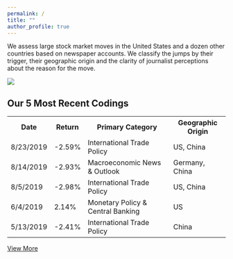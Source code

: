```yaml
---
permalink: /
title: ""
author_profile: true
---
```


We assess large stock market moves in the United States and a dozen other countries based on newspaper accounts. We classify the jumps by their trigger, their geographic origin and the clarity of journalist perceptions about the reason for the move.

<a href='https://docs.google.com/spreadsheets/d/1BtWwJ-DSvbxsfPoDShWBvEgVbbt65C1g5qiDQST4Sic/edit#gid=1174245246'><img src='https://stockjumpswebsite.github.io/stockjumps/files/fig1v2.png'></a> 

  <div>
  </div>
<h2><b>Our 5 Most Recent Codings</b></h2>
<table>
  <tr>
    <th>Date</th>
    <th>Return</th>
    <th>Primary Category</th>
    <th>Geographic Origin</th>
  </tr>
  <tr>
    <td>8/23/2019</td>
    <td>-2.59%</td>
    <td>International Trade Policy</td>
    <td>US, China</td>
  </tr>
  <tr>
    <td>8/14/2019</td>
    <td>-2.93%</td>
    <td>Macroeconomic News & Outlook</td>
    <td>Germany, China</td>
  </tr>
  <tr>
    <td>8/5/2019</td>
    <td>-2.98%</td>
    <td>International Trade Policy</td>
    <td>US, China</td>
  </tr>
  <tr>
    <td>6/4/2019</td>
    <td>2.14%</td>
    <td>Monetary Policy & Central Banking</td>
    <td>US</td>
  </tr>
  <tr>
    <td>5/13/2019</td>
    <td>-2.41%</td>
    <td>International Trade Policy</td>
    <td>China</td>
  </tr>
</table>
  <a href="https://docs.google.com/spreadsheets/d/1BtWwJ-DSvbxsfPoDShWBvEgVbbt65C1g5qiDQST4Sic/edit#gid=1174245246" target="_blank">View More</a>

